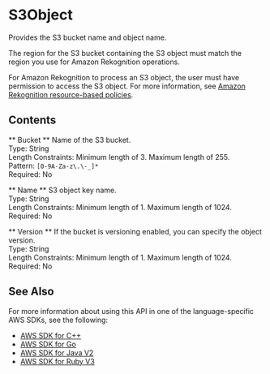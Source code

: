 # S3Object<a name="API_S3Object"></a>

Provides the S3 bucket name and object name\.

The region for the S3 bucket containing the S3 object must match the region you use for Amazon Rekognition operations\.

For Amazon Rekognition to process an S3 object, the user must have permission to access the S3 object\. For more information, see [Amazon Rekognition resource\-based policies](security_iam_service-with-iam.md#security_iam_service-with-iam-resource-based-policies)\. 

## Contents<a name="API_S3Object_Contents"></a>

 ** Bucket **   <a name="rekognition-Type-S3Object-Bucket"></a>
Name of the S3 bucket\.  
Type: String  
Length Constraints: Minimum length of 3\. Maximum length of 255\.  
Pattern: `[0-9A-Za-z\.\-_]*`   
Required: No

 ** Name **   <a name="rekognition-Type-S3Object-Name"></a>
S3 object key name\.  
Type: String  
Length Constraints: Minimum length of 1\. Maximum length of 1024\.  
Required: No

 ** Version **   <a name="rekognition-Type-S3Object-Version"></a>
If the bucket is versioning enabled, you can specify the object version\.   
Type: String  
Length Constraints: Minimum length of 1\. Maximum length of 1024\.  
Required: No

## See Also<a name="API_S3Object_SeeAlso"></a>

For more information about using this API in one of the language\-specific AWS SDKs, see the following:
+  [ AWS SDK for C\+\+](https://docs.aws.amazon.com/goto/SdkForCpp/rekognition-2016-06-27/S3Object) 
+  [ AWS SDK for Go](https://docs.aws.amazon.com/goto/SdkForGoV1/rekognition-2016-06-27/S3Object) 
+  [ AWS SDK for Java V2](https://docs.aws.amazon.com/goto/SdkForJavaV2/rekognition-2016-06-27/S3Object) 
+  [ AWS SDK for Ruby V3](https://docs.aws.amazon.com/goto/SdkForRubyV3/rekognition-2016-06-27/S3Object) 